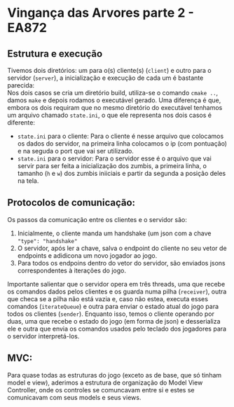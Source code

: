 # Vingança das Arvores parte 2 - EA872

## Estrutura e execução

Tivemos dois diretórios: um para o(s) cliente(s) (`client`) e outro para o servidor (`server`), a inicialização e execução de cada um é bastante parecida: </br>
Nos dois casos se cria um diretório build, utiliza-se o comando `cmake ..`, damos `make` e depois rodamos o executável gerado.
Uma diferença é que, embora os dois requiram que no mesmo diretório do executável tenhamos um arquivo chamado `state.ini`, o que ele representa nos dois casos é diferente:
* `state.ini` para o cliente: 
	Para o cliente é nesse arquivo que colocamos os dados do servidor, na primeira linha colocamos o ip (com pontuação) e na seguda o port que vai ser utilizado.
* `state.ini` para o servidor:
	Para o servidor esse é o arquivo que vai servir para ser feita a inicialização dos zumbis, a primeira linha, o tamanho (`h` e `w`) dos zumbis iniiciais e partir da segunda a posição deles na tela.

## Protocolos de comunicação:

Os passos da comunicação entre os clientes e o servidor são:

1. Inicialmente, o cliente manda um handshake (um json com a chave `"type": "handshake"`
2. O servidor, após ler a chave, salva o endpoint do cliente no seu vetor de endpoints e adidicona um novo jogador ao jogo.
3. Para todos os endpoins dentro do vetor do servidor, são enviados jsons correspondentes à iterações do jogo.

Importante salientar que o servidor opera em três threads, uma que recebe os comandos dados pelos clientes e os guarda numa pilha (`receiver`), outra que checa se a pilha não está vazia e, caso não estea, executa esses comandos (`iterateQueue`)  e outra para enviar o estado atual do jogo para todos os clientes (`sender`). Enquanto isso, temos o cliente operando por duas, uma que recebe o estado do jogo (em forma de json) e desserializa ele e outra que envia os comandos usados pelo teclado dos jogadores para o servidor interpretá-los.

## MVC:

Para quase todas as estruturas do jogo (exceto as de base, que só tinham model e view), aderimos a estrutura de organização do Model View Controller, onde os controles se comuncavam entre si e estes se comunicavam com seus models e seus views.
 
